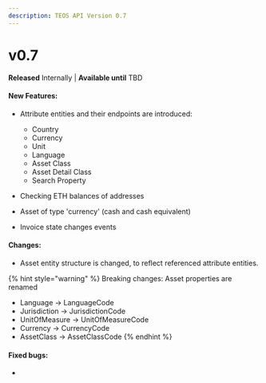 ```yaml
---
description: TEOS API Version 0.7
---
```


# v0.7

**Released** Internally | **Available until** TBD

#### New Features:

* Attribute entities and their endpoints are introduced:
  * Country
  * Currency
  * Unit
  * Language
  * Asset Class
  * Asset Detail Class
  * Search Property

* Checking ETH balances of addresses
* Asset of type 'currency' (cash and cash equivalent)
* Invoice state changes events

#### Changes:

* Asset entity structure is changed, to reflect referenced attribute entities.&#x20;

{% hint style="warning" %}
Breaking changes: Asset properties are renamed

* Language -> LanguageCode
* Jurisdiction -> JurisdictionCode
* UnitOfMeasure -> UnitOfMeasureCode
* Currency -> CurrencyCode
* AssetClass -> AssetClassCode
{% endhint %}

#### Fixed bugs:

*

